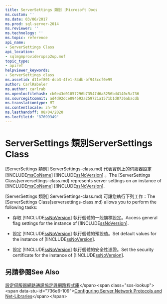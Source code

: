 ```yaml
---
title: ServerSettings 類別 |Microsoft Docs
ms.custom: ''
ms.date: 03/06/2017
ms.prod: sql-server-2014
ms.reviewer: ''
ms.technology: ''
ms.topic: reference
api_name:
- ServerSettings Class
api_location:
- sqlmgmproviderxpsp2up.mof
topic_type:
- apiref
helpviewer_keywords:
- ServerSettings class
ms.assetid: d11ef801-dcb3-4fe1-84db-bf943ccf0e99
author: CarlRabeler
ms.author: carlrab
ms.openlocfilehash: cb0e43d01057296b73547d6a8256bd4140c5a736
ms.sourcegitcommit: ad4d92dce894592a259721a1571b1d8736abacdb
ms.translationtype: MT
ms.contentlocale: zh-TW
ms.lasthandoff: 08/04/2020
ms.locfileid: "87699349"
---
```

# <a name="serversettings-class"></a><span data-ttu-id="736e6-102">ServerSettings 類別</span><span class="sxs-lookup"><span data-stu-id="736e6-102">ServerSettings Class</span></span>
  <span data-ttu-id="736e6-103">[ServerSettings 類別] ServerSettings-class.md) 代表實例上的伺服器設定 [!INCLUDE[msCoName](../../../includes/msconame-md.md)] [!INCLUDE[ssNoVersion](../../../includes/ssnoversion-md.md)] 。</span><span class="sxs-lookup"><span data-stu-id="736e6-103">The [ServerSettings Class]serversettings-class.md) represents server settings on an instance of [!INCLUDE[msCoName](../../../includes/msconame-md.md)] [!INCLUDE[ssNoVersion](../../../includes/ssnoversion-md.md)].</span></span>  
  
 <span data-ttu-id="736e6-104">[ServerSettings 類別] ServerSettings-class.md) 可讓您執行下列工作：</span><span class="sxs-lookup"><span data-stu-id="736e6-104">The [ServerSettings Class]serversettings-class.md) allows you to perform the following tasks:</span></span>  
  
-   <span data-ttu-id="736e6-105">存取 [!INCLUDE[ssNoVersion](../../../includes/ssnoversion-md.md)] 執行個體的一般旗標設定。</span><span class="sxs-lookup"><span data-stu-id="736e6-105">Access general flag settings for the instance of [!INCLUDE[ssNoVersion](../../../includes/ssnoversion-md.md)].</span></span>  
  
-   <span data-ttu-id="736e6-106">設定 [!INCLUDE[ssNoVersion](../../../includes/ssnoversion-md.md)] 執行個體的預設值。</span><span class="sxs-lookup"><span data-stu-id="736e6-106">Set default values for the instance of [!INCLUDE[ssNoVersion](../../../includes/ssnoversion-md.md)].</span></span>  
  
-   <span data-ttu-id="736e6-107">設定 [!INCLUDE[ssNoVersion](../../../includes/ssnoversion-md.md)] 執行個體的安全性憑證。</span><span class="sxs-lookup"><span data-stu-id="736e6-107">Set the security certificate for the instance of [!INCLUDE[ssNoVersion](../../../includes/ssnoversion-md.md)].</span></span>  
  
## <a name="see-also"></a><span data-ttu-id="736e6-108">另請參閱</span><span class="sxs-lookup"><span data-stu-id="736e6-108">See Also</span></span>  
 <span data-ttu-id="736e6-109">[設定伺服器網路通訊協定與網路程式庫](https://msdn.microsoft.com/library/ms177485\(v=sql.100\).aspx)</span><span class="sxs-lookup"><span data-stu-id="736e6-109">[Configuring Server Network Protocols and Net-Libraries](https://msdn.microsoft.com/library/ms177485\(v=sql.100\).aspx)</span></span>  
  
  
